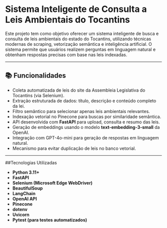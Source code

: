 # Sistema Inteligente de Consulta a Leis Ambientais do Tocantins

Este projeto tem como objetivo oferecer um sistema inteligente de busca e consulta de leis ambientais do estado do Tocantins, utilizando técnicas modernas de scraping, vetorização semântica e inteligência artificial. O sistema permite que usuários realizem perguntas em linguagem natural e obtenham respostas precisas com base nas leis indexadas.

---

## 📚 Funcionalidades

- Coleta automatizada de leis do site da Assembleia Legislativa do Tocantins (via Selenium).
- Extração estruturada de dados: título, descrição e conteúdo completo da lei.
- Filtro semântico para selecionar apenas leis ambientais relevantes.
- Indexação vetorial no Pinecone para buscas por similaridade semântica.
- API desenvolvida com **FastAPI** para upload, consulta e resumo das leis.
- Geração de embeddings usando o modelo **text-embedding-3-small** da OpenAI.
- Integração com GPT-4o-mini para geração de respostas em linguagem natural.
- Mecanismo para evitar duplicação de leis no banco vetorial.

---

##Tecnologias Utilizadas

- **Python 3.11+**
- **FastAPI**
- **Selenium (Microsoft Edge WebDriver)**
- **BeautifulSoup**
- **LangChain**
- **OpenAI API**
- **Pinecone**
- **dotenv**
- **Uvicorn**
- **Pytest (para testes automatizados)**
